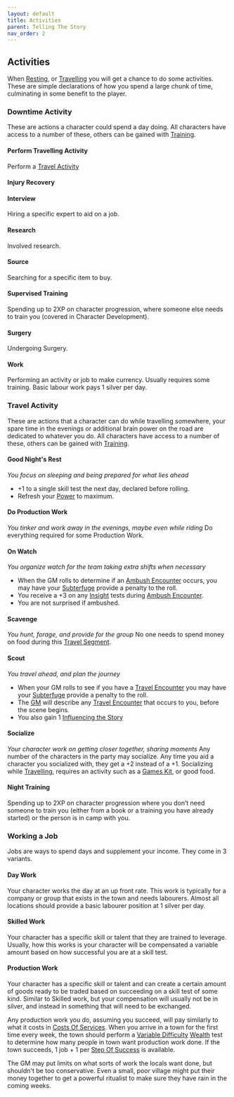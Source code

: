 ```yaml
---
layout: default
title: Activities
parent: Telling The Story
nav_order: 2
---
```

## Activities
When [Resting](Telling-The-Story#Resting), or [Travelling](Telling-The-Story#Travelling) you will get a chance to do some activities. These are simple declarations of how you spend a large chunk of time, culminating in some benefit to the player.


### Downtime Activity
These are actions a character could spend a day doing. All characters have access to a number of these, others can be gained with [Training](Character-Development#Training).
#### Perform Travelling Activity
Perform a [Travel Activity](#Travel%20Activity)
#### Injury Recovery
#### Interview
Hiring a specific expert to aid on a job.
#### Research
Involved research.
#### Source
Searching for a specific item to buy.
#### Supervised Training
Spending up to 2XP on character progression, where someone else needs to train you (covered in Character Development).
#### Surgery
Undergoing Surgery.
#### Work
Performing an activity or job to make currency. Usually requires some training. Basic labour work pays 1 silver per day.

### Travel Activity
These are actions that a character can do while travelling somewhere, your spare time in the evenings or additional brain power on the road are dedicated to whatever you do. All characters have access to a number of these, others can be gained with [Training](Character-Development#Training).
#### Good Night's Rest
*You focus on sleeping and being prepared for what lies ahead*
* +1 to a single skill test the next day, declared before rolling.
* Refresh your [Power](Stats#Power) to maximum.
#### Do Production Work
*You tinker and work away in the evenings, maybe even while riding*
Do everything required for some Production Work.
#### On Watch
*You organize watch for the team taking extra shifts when necessary*
* When the GM rolls to determine if an [Ambush Encounter](Telling-The-Story#Ambush%20Encounter) occurs, you may have your [Subterfuge](Agility#Grace) provide a penalty to the roll. 
* You receive a +3 on any [Insight](Intelligence#Insight) tests during [Ambush Encounter](Telling-The-Story#Ambush%20Encounter).
* You are not surprised if ambushed. 
#### Scavenge
*You hunt, forage, and provide for the group*
No one needs to spend money on food during this [Travel Segment](Telling-The-Story#Travel%20Segment).
#### Scout
*You travel ahead, and plan the journey*
* When your GM rolls to see if you have a [Travel Encounter](Telling-The-Story#Travel%20Encounter) you may have your [Subterfuge](Agility#Grace) provide a penalty to the roll. 
* The [GM](How-To-Play#GM) will describe any [Travel Encounter](Telling-The-Story#Travel%20Encounter) that occurs to you, before the scene begins. 
* You also gain 1 [Influencing the Story](Telling-The-Story#Influencing%20the%20Story)
#### Socialize
*Your character work on getting closer together, sharing moments*
Any number of the characters in the party may socialize. Any time you aid a character you socialized with, they get a +2 instead of a +1. Socializing while [Travelling](#Travelling), requires an activity such as a [Games Kit](Example-Gear#Games%20Kit), or good food.
#### Night Training
Spending up to 2XP on character progression where you don’t need someone to train you (either from a book or a training you have already started) or the person is in camp with you.  

### Working a Job
Jobs are ways to spend days and supplement your income. They come in 3 variants.

#### Day Work
Your character works the day at an up front rate. This work is typically for a company or group that exists in the town and needs labourers. Almost all locations should provide a basic labourer position at 1 silver per day.

#### Skilled Work
Your character has a specific skill or talent that they are trained to leverage. Usually, how this works is your character will be compensated a variable amount based on how successful you are at a skill test.

#### Production Work
Your character has a specific skill or talent and can create a certain amount of goods ready to be traded based on succeeding on a skill test of some kind. Similar to Skilled work, but your compensation will usually not be in silver, and instead in something that will need to be exchanged.

Any production work you do, assuming you succeed, will pay similarly to what it costs in [Costs Of Services](Services#Costs%20Of%20Services). When you arrive in a town for the first time every week, the town should perform a [Variable Difficulty](Skills#Variable%20Difficulty) [Wealth](Running-The-Game#Wealth) test to determine how many people in town want production work done. If the town succeeds, 1 job + 1 per [Step Of Success](Skills#Step%20Of%20Success) is available. 

The GM may put limits on what sorts of work the locals want done, but shouldn't be too conservative. Even a small, poor village might put their money together to get a powerful ritualist to make sure they have rain in the coming weeks.
